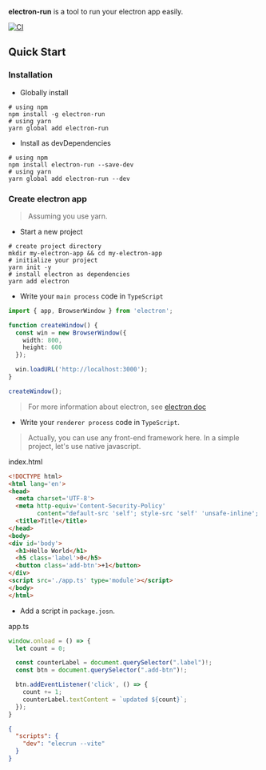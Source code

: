 **electron-run** is a tool to run your electron app easily.

[![CI](https://github.com/jctaoo/electron-run/actions/workflows/CI.yml/badge.svg)](https://github.com/jctaoo/electron-run/actions/workflows/CI.yml)

## Quick Start

### Installation

- Globally install

```shell
# using npm
npm install -g electron-run
# using yarn
yarn global add electron-run 
```

- Install as devDependencies

```shell
# using npm
npm install electron-run --save-dev 
# using yarn
yarn global add electron-run --dev
```

### Create electron app

> Assuming you use yarn.

- Start a new project

```shell
# create project directory
mkdir my-electron-app && cd my-electron-app
# initialize your project
yarn init -y
# install electron as dependencies
yarn add electron
```

- Write your `main process` code in `TypeScript`

```ts
import { app, BrowserWindow } from 'electron';

function createWindow() {
  const win = new BrowserWindow({
    width: 800,
    height: 600
  });

  win.loadURL('http://localhost:3000');
}

createWindow();
```

> For more information about electron, see [electron doc](https://www.electronjs.org/docs)

- Write your `renderer process` code in `TypeScript`.

> Actually, you can use any front-end framework here. In a simple project, let's use native javascript.

index.html

```html
<!DOCTYPE html>
<html lang='en'>
<head>
  <meta charset='UTF-8'>
  <meta http-equiv='Content-Security-Policy'
        content="default-src 'self'; style-src 'self' 'unsafe-inline'; script-src 'self' 'unsafe-inline';">
  <title>Title</title>
</head>
<body>
<div id='body'>
  <h1>Hello World</h1>
  <h5 class='label'>0</h5>
  <button class='add-btn'>+1</button>
</div>
<script src='./app.ts' type='module'></script>
</body>
</html>
```

- Add a script in `package.josn`.

app.ts

```typescript
window.onload = () => {
  let count = 0;

  const counterLabel = document.querySelector(".label")!;
  const btn = document.querySelector(".add-btn")!;

  btn.addEventListener('click', () => {
    count += 1;
    counterLabel.textContent = `updated ${count}`;
  });
}

```

```json
{
  "scripts": {
    "dev": "elecrun --vite"
  }
}
```
